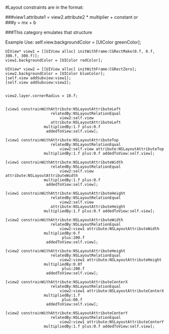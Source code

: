 #Layout constraints are in the format:

###view1.attribute1 = view2.attribute2 * multiplier + constant
or  
###y = mx + b

###This category emulates that structure

Example Use:
	self.view.backgroundColor = [UIColor greenColor];
	
	UIView* view1 = [[UIView alloc] initWithFrame:CGRectMake(0.f, 0.f, 300.f, 300.f)];
	view1.backgroundColor = [UIColor redColor];

	UIView* view2 = [[UIView alloc] initWithFrame:CGRectZero];
	view2.backgroundColor = [UIColor blueColor];
	[self.view addSubview:view1];
	[self.view addSubview:view2];
	
	
	view2.layer.cornerRadius = 10.f;
	
	
	[view1 constrainWithAttribute:NSLayoutAttributeLeft
						relatedBy:NSLayoutRelationEqual
							view2:self.view
						attribute:NSLayoutAttributeLeft
					 multipliedBy:1.f plus:0.f
					  addedToView:self.view];
	
	[view1 constrainWithAttribute:NSLayoutAttributeTop
						relatedBy:NSLayoutRelationEqual
							view2:self.view attribute:NSLayoutAttributeTop
					 multipliedBy:1.f plus:0.f addedToView:self.view];
	
	[view1 constrainWithAttribute:NSLayoutAttributeWidth
						relatedBy:NSLayoutRelationEqual
							view2:self.view attribute:NSLayoutAttributeWidth
					 multipliedBy:1.f plus:0.f
					  addedToView:self.view];
	
	[view1 constrainWithAttribute:NSLayoutAttributeHeight
						relatedBy:NSLayoutRelationEqual
							view2:self.view
						attribute:NSLayoutAttributeHeight
					 multipliedBy:1.f plus:0.f addedToView:self.view];
	
	[view2 constrainWithAttribute:NSLayoutAttributeWidth
						relatedBy:NSLayoutRelationEqual
							view2:view1 attribute:NSLayoutAttributeWidth
					 multipliedBy:0.f
							 plus:200.f
					  addedToView:self.view];
	
	[view2 constrainWithAttribute:NSLayoutAttributeHeight
						relatedBy:NSLayoutRelationEqual
							view2:view1 attribute:NSLayoutAttributeHeight
					 multipliedBy:0.0f
							 plus:200.f
					  addedToView:self.view];
	
	[view2 constrainWithAttribute:NSLayoutAttributeCenterX
						relatedBy:NSLayoutRelationEqual
							view2:view1 attribute:NSLayoutAttributeCenterX
					 multipliedBy:1.f
							 plus:00.f
					  addedToView:self.view];
	
	[view2 constrainWithAttribute:NSLayoutAttributeCenterY
						relatedBy:NSLayoutRelationEqual
							view2:view1 attribute:NSLayoutAttributeCenterY
					 multipliedBy:1.f plus:0.f addedToView:self.view];
	